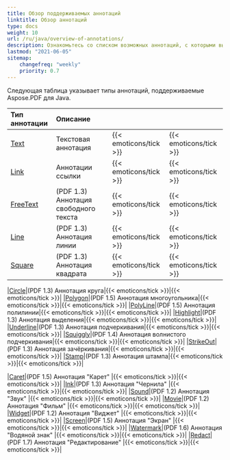 ```yaml
---
title: Обзор поддерживаемых аннотаций
linktitle: Обзор аннотаций
type: docs
weight: 10
url: /ru/java/overview-of-annotations/
description: Ознакомьтесь со списком возможных аннотаций, с которыми вы можете работать, используя Aspose.PDF для Java.
lastmod: "2021-06-05"
sitemap:
    changefreq: "weekly"
    priority: 0.7
---
```


Следующая таблица указывает типы аннотаций, поддерживаемые Aspose.PDF для Java.

|**Тип аннотации**|**Описание**| | |
| :- | :- | :- | :- |
|[Text](/pdf/ru/java/text-annotation/)|Текстовая аннотация|{{< emoticons/tick >}}|{{< emoticons/tick >}} |
|[Link](/pdf/ru/java/extra-annotations/)|Аннотации ссылки|{{< emoticons/tick >}}|{{< emoticons/tick >}} |
|[FreeText](/pdf/ru/java/text-annotation/)|(PDF 1.3) Аннотация свободного текста|{{< emoticons/tick >}}|{{< emoticons/tick >}}|
|[Line](/pdf/ru/java/figures-annotation/)|(PDF 1.3) Аннотация линии|{{< emoticons/tick >}}|{{< emoticons/tick >}}|
|[Square](/pdf/ru/java/figures-annotation/)|(PDF 1.3) Аннотация квадрата|{{< emoticons/tick >}}|{{< emoticons/tick >}}|

|[Circle](/pdf/ru/java/figures-annotation/)|(PDF 1.3) Аннотация круга|{{< emoticons/tick >}}|{{< emoticons/tick >}}|
|[Polygon](/pdf/ru/java/figures-annotation/)|(PDF 1.5) Аннотация многоугольника|{{< emoticons/tick >}}|{{< emoticons/tick >}}|
|[PolyLine](/pdf/ru/java/figures-annotation/)|(PDF 1.5) Аннотация полилинии|{{< emoticons/tick >}}|{{< emoticons/tick >}}|
|[Highlight](/pdf/ru/java/highlights-annotation/)|(PDF 1.3) Аннотация выделения|{{< emoticons/tick >}}|{{< emoticons/tick >}}|
|[Underline](/pdf/ru/java/highlights-annotation/)|(PDF 1.3) Аннотация подчеркивания|{{< emoticons/tick >}}|{{< emoticons/tick >}}|
|[Squiggly](/pdf/ru/java/highlights-annotation/)|(PDF 1.4) Аннотация волнистого подчеркивания|{{< emoticons/tick >}}|{{< emoticons/tick >}}|
|[StrikeOut](/pdf/ru/java/highlights-annotation/)|(PDF 1.3) Аннотация зачёркивания|{{< emoticons/tick >}}|{{< emoticons/tick >}}|
|[Stamp](/pdf/ru/java/stamping/)|(PDF 1.3) Аннотация штампа|{{< emoticons/tick >}}|{{< emoticons/tick >}}|

|[Caret](/pdf/ru/java/extra-annotations/)|(PDF 1.5) Аннотация "Карет" |{{< emoticons/tick >}}|{{< emoticons/tick >}}|
|[Ink](/pdf/ru/java/ink-annotation/)|(PDF 1.3) Аннотация "Чернила" |{{< emoticons/tick >}}|{{< emoticons/tick >}}|
|[Sound](/pdf/ru/java/multimedia-annotation/)|(PDF 1.2) Аннотация "Звук" |{{< emoticons/tick >}}|{{< emoticons/tick >}}|
|[Movie](/pdf/ru/java/multimedia-annotation/)|(PDF 1.2) Аннотация "Фильм" |{{< emoticons/tick >}}|{{< emoticons/tick >}}|
|[Widget](/pdf/ru/java/multimedia-annotation/)|(PDF 1.2) Аннотация "Виджет" |{{< emoticons/tick >}}|{{< emoticons/tick >}}|
|[Screen](/pdf/ru//java/multimedia-annotation/)|(PDF 1.5) Аннотация "Экран" |{{< emoticons/tick >}}|{{< emoticons/tick >}}|
|[Watermark](/pdf/ru/java/sticky-annotations/)|(PDF 1.6) Аннотация "Водяной знак" |{{< emoticons/tick >}}|{{< emoticons/tick >}}|
|[Redact](/pdf/ru/java/extra-annotations/)|(PDF 1.7) Аннотация "Редактирование" |{{< emoticons/tick >}}|{{< emoticons/tick >}}|